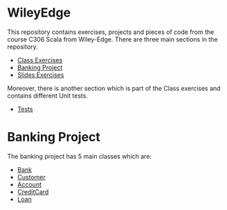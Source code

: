 # WileyEdge

This repository contains exercises, projects and pieces of code from the course C306 Scala from Wiley-Edge.
There are three main sections in the repository.

- [Class Exercises](https://github.com/anmy7/WileyEdge/tree/master/src/main/scala/classActivities)
- [Banking Project](https://github.com/anmy7/WileyEdge/tree/master/src/main/scala/scalaProject)
- [Slides Exercises](https://github.com/anmy7/WileyEdge/tree/master/src/main/scala/slideExercises)

Moreover, there is another section which is part of the Class exercises and contains different Unit tests.
- [Tests](https://github.com/anmy7/WileyEdge/tree/master/src/test/scala)

# Banking Project
The banking project has 5 main classes which are:
- [Bank](https://github.com/anmy7/WileyEdge/blob/master/src/main/scala/com/training/scalaProject/Bank.scala)
- [Customer](https://github.com/anmy7/WileyEdge/blob/master/src/main/scala/com/training/scalaProject/Customer.scala)
- [Account](https://github.com/anmy7/WileyEdge/blob/master/src/main/scala/com/training/scalaProject/Account.scala)
- [CreditCard](https://github.com/anmy7/WileyEdge/blob/master/src/main/scala/com/training/scalaProject/CreditCard.scala)
- [Loan](https://github.com/anmy7/WileyEdge/blob/master/src/main/scala/com/training/scalaProject/Loan.scala)
